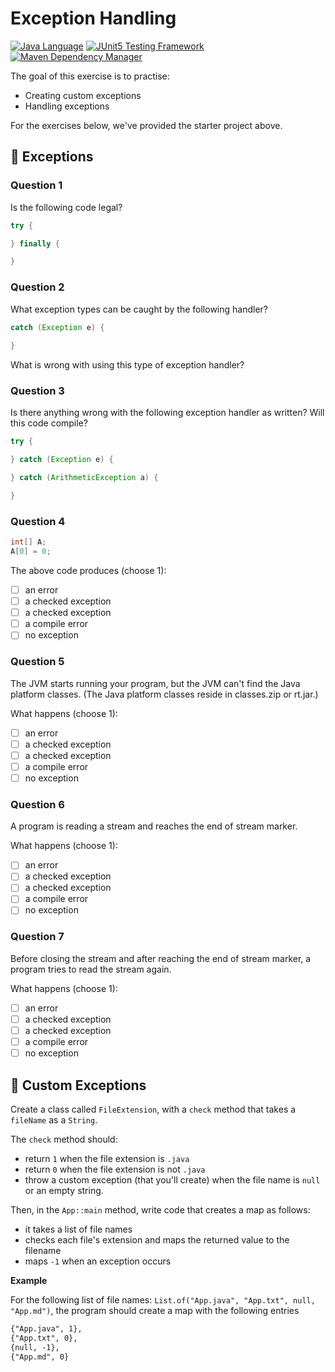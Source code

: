 # Exception Handling

[![Java Language](https://img.shields.io/badge/PLATFORM-OpenJDK-3A75B0.svg?style=for-the-badge)][1]
[![JUnit5 Testing Framework](https://img.shields.io/badge/testing%20framework-JUnit5-26A162.svg?style=for-the-badge)][2]
[![Maven Dependency Manager](https://img.shields.io/badge/dependency%20manager-Maven-AA215A.svg?style=for-the-badge)][3]

The goal of this exercise is to practise:
- Creating custom exceptions
- Handling exceptions

For the exercises below, we've provided the starter project above.

## :pushpin: Exceptions

### Question 1

Is the following code legal?

```java
try {

} finally {

}
```

### Question 2

What exception types can be caught by the following handler?
```java
catch (Exception e) {
    
}
```

What is wrong with using this type of exception handler?

### Question 3

Is there anything wrong with the following exception handler as written? Will this code compile?

```java
try {

} catch (Exception e) {

} catch (ArithmeticException a) {

}
```

### Question 4

```java
int[] A; 
A[0] = 0;
```

The above code produces (choose 1):

- [ ] an error
- [ ] a checked exception
- [ ] a checked exception
- [ ] a compile error
- [ ] no exception

### Question 5

The JVM starts running your program, but the JVM can't find the Java platform classes. 
(The Java platform classes reside in classes.zip or rt.jar.)

What happens (choose 1):

- [ ] an error
- [ ] a checked exception
- [ ] a checked exception
- [ ] a compile error
- [ ] no exception

### Question 6

A program is reading a stream and reaches the end of stream marker.

What happens (choose 1):

- [ ] an error
- [ ] a checked exception
- [ ] a checked exception
- [ ] a compile error
- [ ] no exception

### Question 7

Before closing the stream and after reaching the end of stream marker, a program tries to read the stream again.

What happens (choose 1):

- [ ] an error
- [ ] a checked exception
- [ ] a checked exception
- [ ] a compile error
- [ ] no exception

## :pushpin: Custom Exceptions

Create a class called `FileExtension`, with a `check` method that takes a `fileName` as a `String`.

The `check` method should:
- return `1` when the file extension is `.java`
- return `0` when the file extension is not `.java`
- throw a custom exception (that you'll create) when the file name is `null` or an empty string.

Then, in the `App::main` method, write code that creates a map as follows:
- it takes a list of file names
- checks each file's extension and maps the returned value to the filename
- maps `-1` when an exception occurs

**Example**

For the following list of file names: `List.of("App.java", "App.txt", null, "App.md")`, the program should create 
a map with the following entries

```txt
{"App.java", 1},
{"App.txt", 0},
{null, -1},
{"App.md", 0}
```

[1]: https://docs.oracle.com/javase/11/docs/api/index.html
[2]: https://junit.org/junit5/
[3]: https://maven.apache.org/